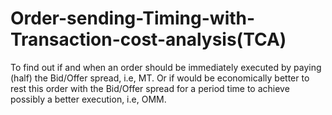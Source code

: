 # Order-sending-Timing-with-Transaction-cost-analysis(TCA)
To find out if and when an order should be immediately executed by paying (half) the Bid/Offer spread, i.e, MT. Or if would be economically better to rest this order with the Bid/Offer spread for a period time to achieve possibly a better execution, i.e, OMM.
